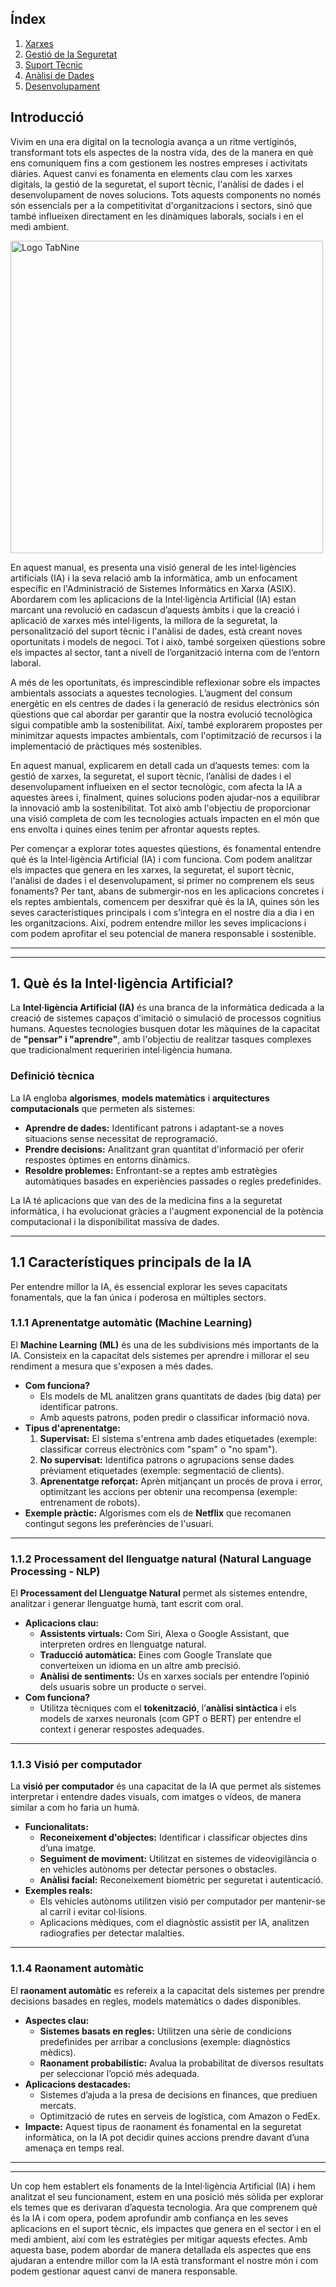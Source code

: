 ## Índex

1. [Xarxes](https://jiajunye-itb2425.github.io/manual-IA-ASIX/xarxes)
2. [Gestió de la Seguretat](https://jiajunye-itb2425.github.io/manual-IA-ASIX/seguretat)
3. [Suport Tècnic](https://jiajunye-itb2425.github.io/manual-IA-ASIX/suport)
4. [Anàlisi de Dades](https://jiajunye-itb2425.github.io/manual-IA-ASIX/analisis)
5. [Desenvolupament](https://jiajunye-itb2425.github.io/manual-IA-ASIX/desenvolupament)

## Introducció

Vivim en una era digital on la tecnologia avança a un ritme vertiginós, transformant tots els aspectes de la nostra vida, des de la manera en què ens comuniquem fins a com gestionem les nostres empreses i activitats diàries. Aquest canvi es fonamenta en elements clau com les xarxes digitals, la gestió de la seguretat, el suport tècnic, l'anàlisi de dades i el desenvolupament de noves solucions. Tots aquests components no només són essencials per a la competitivitat d'organitzacions i sectors, sinó que també influeixen directament en les dinàmiques laborals, socials i en el medi ambient.


<img src="https://www.prosegur.com/dam/jcr:c6b63877-0270-410b-afc6-422cbeb45942/CIberseguridad%20IA%20R.webp" alt="Logo TabNine" width="500" height="auto">

En aquest manual, es presenta una visió general de les intel·ligències artificials (IA) i la seva relació amb la informàtica, amb un enfocament específic en l'Administració de Sistemes Informàtics en Xarxa (ASIX). Abordarem com les aplicacions de la Intel·ligència Artificial (IA) estan marcant una revolució en cadascun d’aquests àmbits i que la creació i aplicació de xarxes més intel·ligents, la millora de la seguretat, la personalització del suport tècnic i l'anàlisi de dades, està creant noves oportunitats i models de negoci. Tot i això, també sorgeixen qüestions sobre els impactes al sector, tant a nivell de l’organització interna com de l’entorn laboral.

A més de les oportunitats, és imprescindible reflexionar sobre els impactes ambientals associats a aquestes tecnologies. L’augment del consum energètic en els centres de dades i la generació de residus electrònics són qüestions que cal abordar per garantir que la nostra evolució tecnològica sigui compatible amb la sostenibilitat. Així, també explorarem propostes per minimitzar aquests impactes ambientals, com l'optimització de recursos i la implementació de pràctiques més sostenibles.

En aquest manual, explicarem en detall cada un d’aquests temes: com la gestió de xarxes, la seguretat, el suport tècnic, l’anàlisi de dades i el desenvolupament influeixen en el sector tecnològic, com afecta la IA a aquestes àrees i, finalment, quines solucions poden ajudar-nos a equilibrar la innovació amb la sostenibilitat. Tot això amb l'objectiu de proporcionar una visió completa de com les tecnologies actuals impacten en el món que ens envolta i quines eines tenim per afrontar aquests reptes.

Per començar a explorar totes aquestes qüestions, és fonamental entendre què és la Intel·ligència Artificial (IA) i com funciona. Com podem analitzar els impactes que genera en les xarxes, la seguretat, el suport tècnic, l'anàlisi de dades i el desenvolupament, si primer no comprenem els seus fonaments? Per tant, abans de submergir-nos en les aplicacions concretes i els reptes ambientals, comencem per desxifrar què és la IA, quines són les seves característiques principals i com s’integra en el nostre dia a dia i en les organitzacions. Així, podrem entendre millor les seves implicacions i com podem aprofitar el seu potencial de manera responsable i sostenible.

---

---
## 1. Què és la Intel·ligència Artificial?

La **Intel·ligència Artificial (IA)** és una branca de la informàtica dedicada a la creació de sistemes capaços d'imitació o simulació de processos cognitius humans. Aquestes tecnologies busquen dotar les màquines de la capacitat de **"pensar" i "aprendre"**, amb l'objectiu de realitzar tasques complexes que tradicionalment requeririen intel·ligència humana.

### Definició tècnica
La IA engloba **algorismes**, **models matemàtics** i **arquitectures computacionals** que permeten als sistemes:
- **Aprendre de dades:** Identificant patrons i adaptant-se a noves situacions sense necessitat de reprogramació.
- **Prendre decisions:** Analitzant gran quantitat d'informació per oferir respostes òptimes en entorns dinàmics.
- **Resoldre problemes:** Enfrontant-se a reptes amb estratègies automàtiques basades en experiències passades o regles predefinides.

La IA té aplicacions que van des de la medicina fins a la seguretat informàtica, i ha evolucionat gràcies a l'augment exponencial de la potència computacional i la disponibilitat massiva de dades.

---

## 1.1 Característiques principals de la IA

Per entendre millor la IA, és essencial explorar les seves capacitats fonamentals, que la fan única i poderosa en múltiples sectors.

### **1.1.1 Aprenentatge automàtic (Machine Learning)**
El **Machine Learning (ML)** és una de les subdivisions més importants de la IA. Consisteix en la capacitat dels sistemes per aprendre i millorar el seu rendiment a mesura que s'exposen a més dades. 
- **Com funciona?**
  - Els models de ML analitzen grans quantitats de dades (big data) per identificar patrons.
  - Amb aquests patrons, poden predir o classificar informació nova.
- **Tipus d'aprenentatge:**
  1. **Supervisat:** El sistema s'entrena amb dades etiquetades (exemple: classificar correus electrònics com "spam" o "no spam").
  2. **No supervisat:** Identifica patrons o agrupacions sense dades prèviament etiquetades (exemple: segmentació de clients).
  3. **Aprenentatge reforçat:** Aprèn mitjançant un procés de prova i error, optimitzant les accions per obtenir una recompensa (exemple: entrenament de robots).
- **Exemple pràctic:** Algorismes com els de **Netflix** que recomanen contingut segons les preferències de l'usuari.

---

### **1.1.2 Processament del llenguatge natural (Natural Language Processing - NLP)**
El **Processament del Llenguatge Natural** permet als sistemes entendre, analitzar i generar llenguatge humà, tant escrit com oral.
- **Aplicacions clau:**
  - **Assistents virtuals:** Com Siri, Alexa o Google Assistant, que interpreten ordres en llenguatge natural.
  - **Traducció automàtica:** Eines com Google Translate que converteixen un idioma en un altre amb precisió.
  - **Anàlisi de sentiments:** Ús en xarxes socials per entendre l’opinió dels usuaris sobre un producte o servei.
- **Com funciona?**
  - Utilitza tècniques com el **tokenització**, l’**anàlisi sintàctica** i els models de xarxes neuronals (com GPT o BERT) per entendre el context i generar respostes adequades.

---

### **1.1.3 Visió per computador**
La **visió per computador** és una capacitat de la IA que permet als sistemes interpretar i entendre dades visuals, com imatges o vídeos, de manera similar a com ho faria un humà.
- **Funcionalitats:**
  - **Reconeixement d'objectes:** Identificar i classificar objectes dins d’una imatge.
  - **Seguiment de moviment:** Utilitzat en sistemes de videovigilància o en vehicles autònoms per detectar persones o obstacles.
  - **Anàlisi facial:** Reconeixement biomètric per seguretat i autenticació.
- **Exemples reals:**
  - Els vehicles autònoms utilitzen visió per computador per mantenir-se al carril i evitar col·lisions.
  - Aplicacions mèdiques, com el diagnòstic assistit per IA, analitzen radiografies per detectar malalties.

---

### **1.1.4 Raonament automàtic**
El **raonament automàtic** es refereix a la capacitat dels sistemes per prendre decisions basades en regles, models matemàtics o dades disponibles.
- **Aspectes clau:**
  - **Sistemes basats en regles:** Utilitzen una sèrie de condicions predefinides per arribar a conclusions (exemple: diagnòstics mèdics).
  - **Raonament probabilístic:** Avalua la probabilitat de diversos resultats per seleccionar l’opció més adequada.
- **Aplicacions destacades:**
  - Sistemes d’ajuda a la presa de decisions en finances, que prediuen mercats.
  - Optimització de rutes en serveis de logística, com Amazon o FedEx.
- **Impacte:** Aquest tipus de raonament és fonamental en la seguretat informàtica, on la IA pot decidir quines accions prendre davant d’una amenaça en temps real.

---
---

Un cop hem establert els fonaments de la Intel·ligència Artificial (IA) i hem analitzat el seu funcionament, estem en una posició més sòlida per explorar els temes que es derivaran d’aquesta tecnologia. Ara que comprenem què és la IA i com opera, podem aprofundir amb confiança en les seves aplicacions en el suport tècnic, els impactes que genera en el sector i en el medi ambient, així com les estratègies per mitigar aquests efectes. Amb aquesta base, podem abordar de manera detallada els aspectes que ens ajudaran a entendre millor com la IA està transformant el nostre món i com podem gestionar aquest canvi de manera responsable.
  
